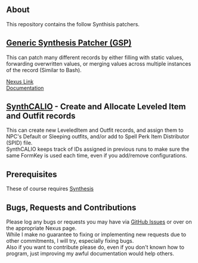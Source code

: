## About

This repository contains the follow Synthisis patchers.

## [Generic Synthesis Patcher (GSP)](GSP.md)

This can patch many different records by either filling with static values, forwarding overwritten values, or merging values across multiple instances of the record (Similar to Bash).

[Nexus Link](https://www.nexusmods.com/skyrimspecialedition/mods/130978)  
[Documentation](https://tkoopman.github.io/Generic-Synthesis-Patcher/)

## [SynthCALIO](SynthCALIO.md) - Create and Allocate Leveled Item and Outfit records

This can create new LeveledItem and Outfit records, and assign them to NPC's Default or Sleeping outfits, and/or add to Spell Perk Item Distributor (SPID) file.  
SynthCALIO keeps track of IDs assigned in previous runs to make sure the same FormKey is used each time, even if you add/remove configurations.

## Prerequisites

These of course requires [Synthesis](https://github.com/Mutagen-Modding/Synthesis)

## Bugs, Requests and Contributions

Please log any bugs or requests you may have via [GitHub Issues](https://github.com/tkoopman/Generic-Synthesis-Patcher/issues) or over on the appropriate Nexus page.  
While I make no guarantee to fixing or implementing new requests due to other commitments, I will try, especially fixing bugs.  
Also if you want to contribute please do, even if you don't known how to program, just improving my awful documentation would help others.
